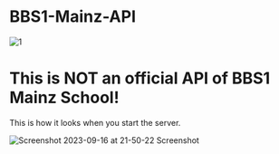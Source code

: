 # BBS1-Mainz-API

![1](https://github.com/as-squirrel/BBS1-Mainz-API/assets/114065413/99d8fada-5c11-4573-9301-21eeb24175a3)


# This is NOT an official API of BBS1 Mainz School!

This is how it looks when you start the server.

![Screenshot 2023-09-16 at 21-50-22 Screenshot](https://github.com/as-squirrel/BBS1-Mainz-API/assets/114065413/ed35609c-0f57-49a7-a62e-ee61e06c0794)
